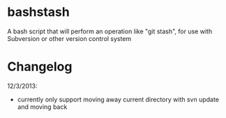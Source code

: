 bashstash
=========

A bash script that will perform an operation like "git stash", for use with Subversion or other version control system

Changelog
==

12/3/2013:
* currently only support moving away current directory with svn update and moving back
